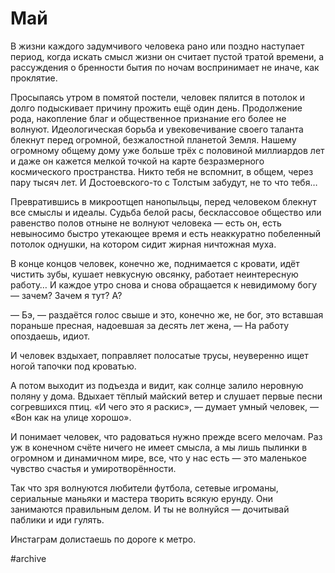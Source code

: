 
# Май

В жизни каждого задумчивого человека рано или поздно наступает период, когда искать смысл жизни он считает пустой тратой времени, а рассуждения о бренности бытия по ночам воспринимает не иначе, как проклятие.

Просыпаясь утром в помятой постели, человек пялится в потолок и долго подыскивает причину прожить ещё один день. Продолжение рода, накопление благ и общественное признание его более не волнуют. Идеологическая борьба и увековечивание своего таланта блекнут перед огромной, безжалостной планетой Земля. Нашему огромному общему дому уже больше трёх с половиной миллиардов лет и даже он кажется мелкой точкой на карте безразмерного космического пространства. Никто тебя не вспомнит, в общем, через пару тысяч лет. И Достоевского-то с Толстым забудут, не то что тебя…

Превратившись в микроотщеп нанопыльцы, перед человеком блекнут все смыслы и идеалы. Судьба белой расы, бесклассовое общество или равенство полов отныне не волнуют человека — есть он, есть невыносимо быстро утекающее время и есть неаккуратно побеленный потолок однушки, на котором сидит жирная ничтожная муха.

В конце концов человек, конечно же, поднимается с кровати, идёт чистить зубы, кушает невкусную овсянку, работает неинтересную работу… И каждое утро снова и снова обращается к невидимому богу — зачем? Зачем я тут? А?

— Бэ, — раздаётся голос свыше и это, конечно же, не бог, это вставшая пораньше пресная, надоевшая за десять лет жена, — На работу опоздаешь, идиот.

И человек вздыхает, поправляет полосатые трусы, неуверенно ищет ногой тапочки под кроватью.

А потом выходит из подъезда и видит, как солнце залило неровную поляну у дома. Вдыхает тёплый майский ветер и слушает первые песни согревшихся птиц. «И чего это я раскис», — думает умный человек, — «Вон как на улице хорошо».

И понимает человек, что радоваться нужно прежде всего мелочам. Раз уж в конечном счёте ничего не имеет смысла, а мы лишь пылинки в огромном и динамичном мире, все, что у нас есть — это маленькое чувство счастья и умиротворённости.

Так что зря волнуются любители футбола, сетевые игроманы, сериальные маньяки и мастера творить всякую ерунду. Они занимаются правильным делом. И ты не волнуйся — дочитывай паблики и иди гулять.

Инстаграм долистаешь по дороге к метро.

#archive